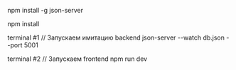 npm install -g json-server

npm install

terminal #1 // Запускаем имитацию backend
json-server --watch db.json --port 5001

terminal #2 // Запускаем frontend
npm run dev
